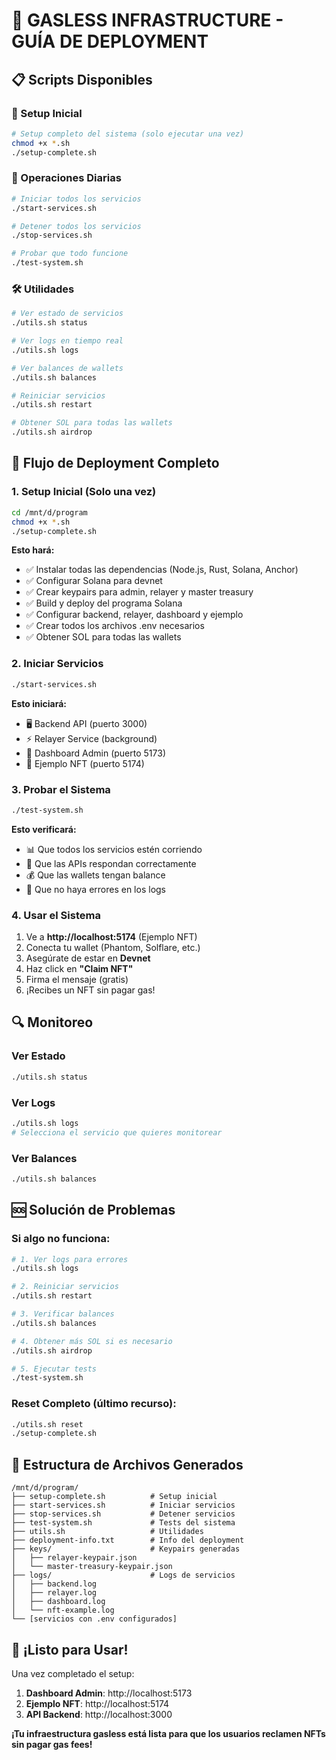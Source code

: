 # 🚀 GASLESS INFRASTRUCTURE - GUÍA DE DEPLOYMENT

## 📋 Scripts Disponibles

### 🔧 Setup Inicial
```bash
# Setup completo del sistema (solo ejecutar una vez)
chmod +x *.sh
./setup-complete.sh
```

### 🚀 Operaciones Diarias
```bash
# Iniciar todos los servicios
./start-services.sh

# Detener todos los servicios
./stop-services.sh

# Probar que todo funcione
./test-system.sh
```

### 🛠 Utilidades
```bash
# Ver estado de servicios
./utils.sh status

# Ver logs en tiempo real
./utils.sh logs

# Ver balances de wallets
./utils.sh balances

# Reiniciar servicios
./utils.sh restart

# Obtener SOL para todas las wallets
./utils.sh airdrop
```

## 🎯 Flujo de Deployment Completo

### 1. Setup Inicial (Solo una vez)
```bash
cd /mnt/d/program
chmod +x *.sh
./setup-complete.sh
```

**Esto hará:**
- ✅ Instalar todas las dependencias (Node.js, Rust, Solana, Anchor)
- ✅ Configurar Solana para devnet
- ✅ Crear keypairs para admin, relayer y master treasury
- ✅ Build y deploy del programa Solana
- ✅ Configurar backend, relayer, dashboard y ejemplo
- ✅ Crear todos los archivos .env necesarios
- ✅ Obtener SOL para todas las wallets

### 2. Iniciar Servicios
```bash
./start-services.sh
```

**Esto iniciará:**
- 🖥 Backend API (puerto 3000)
- ⚡ Relayer Service (background)
- 📱 Dashboard Admin (puerto 5173)
- 🎨 Ejemplo NFT (puerto 5174)

### 3. Probar el Sistema
```bash
./test-system.sh
```

**Esto verificará:**
- 📊 Que todos los servicios estén corriendo
- 🔗 Que las APIs respondan correctamente
- 💰 Que las wallets tengan balance
- 📄 Que no haya errores en los logs

### 4. Usar el Sistema
1. Ve a **http://localhost:5174** (Ejemplo NFT)
2. Conecta tu wallet (Phantom, Solflare, etc.)
3. Asegúrate de estar en **Devnet**
4. Haz click en **"Claim NFT"**
5. Firma el mensaje (gratis)
6. ¡Recibes un NFT sin pagar gas!

## 🔍 Monitoreo

### Ver Estado
```bash
./utils.sh status
```

### Ver Logs
```bash
./utils.sh logs
# Selecciona el servicio que quieres monitorear
```

### Ver Balances
```bash
./utils.sh balances
```

## 🆘 Solución de Problemas

### Si algo no funciona:
```bash
# 1. Ver logs para errores
./utils.sh logs

# 2. Reiniciar servicios
./utils.sh restart

# 3. Verificar balances
./utils.sh balances

# 4. Obtener más SOL si es necesario
./utils.sh airdrop

# 5. Ejecutar tests
./test-system.sh
```

### Reset Completo (último recurso):
```bash
./utils.sh reset
./setup-complete.sh
```

## 📁 Estructura de Archivos Generados

```
/mnt/d/program/
├── setup-complete.sh          # Setup inicial
├── start-services.sh          # Iniciar servicios
├── stop-services.sh           # Detener servicios
├── test-system.sh             # Tests del sistema
├── utils.sh                   # Utilidades
├── deployment-info.txt        # Info del deployment
├── keys/                      # Keypairs generadas
│   ├── relayer-keypair.json
│   └── master-treasury-keypair.json
├── logs/                      # Logs de servicios
│   ├── backend.log
│   ├── relayer.log
│   ├── dashboard.log
│   └── nft-example.log
└── [servicios con .env configurados]
```

## 🎉 ¡Listo para Usar!

Una vez completado el setup:

1. **Dashboard Admin**: http://localhost:5173
2. **Ejemplo NFT**: http://localhost:5174
3. **API Backend**: http://localhost:3000

**¡Tu infraestructura gasless está lista para que los usuarios reclamen NFTs sin pagar gas fees!**